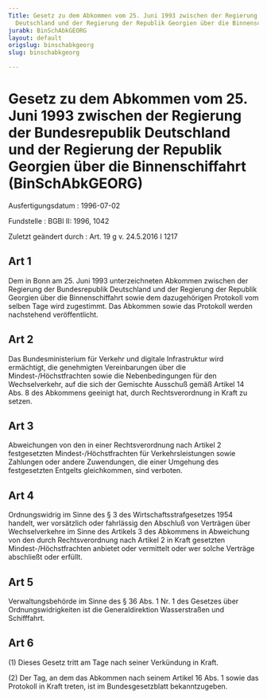 ```yaml
---
Title: Gesetz zu dem Abkommen vom 25. Juni 1993 zwischen der Regierung der Bundesrepublik
  Deutschland und der Regierung der Republik Georgien über die Binnenschiffahrt
jurabk: BinSchAbkGEORG
layout: default
origslug: binschabkgeorg
slug: binschabkgeorg

---
```


# Gesetz zu dem Abkommen vom 25. Juni 1993 zwischen der Regierung der Bundesrepublik Deutschland und der Regierung der Republik Georgien über die Binnenschiffahrt (BinSchAbkGEORG)

Ausfertigungsdatum
:   1996-07-02

Fundstelle
:   BGBl II: 1996, 1042

Zuletzt geändert durch
:   Art. 19 g v. 24.5.2016 I 1217


## Art 1

Dem in Bonn am 25. Juni 1993 unterzeichneten Abkommen zwischen der
Regierung der Bundesrepublik Deutschland und der Regierung der
Republik Georgien über die Binnenschiffahrt sowie dem dazugehörigen
Protokoll vom selben Tage wird zugestimmt. Das Abkommen sowie das
Protokoll werden nachstehend veröffentlicht.


## Art 2

Das Bundesministerium für Verkehr und digitale Infrastruktur wird
ermächtigt, die genehmigten Vereinbarungen über die
Mindest-/Höchstfrachten sowie die Nebenbedingungen für den
Wechselverkehr, auf die sich der Gemischte Ausschuß gemäß Artikel 14
Abs. 8 des Abkommens geeinigt hat, durch Rechtsverordnung in Kraft zu
setzen.


## Art 3

Abweichungen von den in einer Rechtsverordnung nach Artikel 2
festgesetzten Mindest-/Höchstfrachten für Verkehrsleistungen sowie
Zahlungen oder andere Zuwendungen, die einer Umgehung des
festgesetzten Entgelts gleichkommen, sind verboten.


## Art 4

Ordnungswidrig im Sinne des § 3 des Wirtschaftsstrafgesetzes 1954
handelt, wer vorsätzlich oder fahrlässig den Abschluß von Verträgen
über Wechselverkehre im Sinne des Artikels 3 des Abkommens in
Abweichung von den durch Rechtsverordnung nach Artikel 2 in Kraft
gesetzten Mindest-/Höchstfrachten anbietet oder vermittelt oder wer
solche Verträge abschließt oder erfüllt.


## Art 5

Verwaltungsbehörde im Sinne des § 36 Abs. 1 Nr. 1 des Gesetzes über
Ordnungswidrigkeiten ist die Generaldirektion Wasserstraßen und
Schifffahrt.


## Art 6

(1) Dieses Gesetz tritt am Tage nach seiner Verkündung in Kraft.

(2) Der Tag, an dem das Abkommen nach seinem Artikel 16 Abs. 1 sowie
das Protokoll in Kraft treten, ist im Bundesgesetzblatt
bekanntzugeben.


